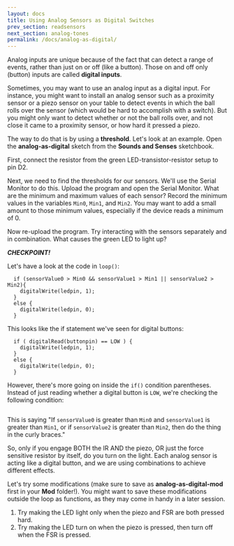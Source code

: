 ```yaml
---
layout: docs
title: Using Analog Sensors as Digital Switches
prev_section: readsensors
next_section: analog-tones
permalink: /docs/analog-as-digital/
---
```


Analog inputs are unique because of the fact that can detect a range of events, rather than just on or off (like a button). Those on and off only (button) inputs are called **digital inputs**. 

Sometimes, you may want to use an analog input as a digital input. For instance, you might want to install an analog sensor such as a proximity sensor or a piezo sensor on your table to detect events in which the ball rolls over the sensor (which would be hard to accomplish with a switch). But you might only want to detect whether or not the ball rolls over, and not close it came to a proximity sensor, or how hard it pressed a piezo. 

The way to do that is by using a **threshold**. Let's look at an example. Open the **analog-as-digital** sketch from the **Sounds and Senses** sketchbook.

First, connect the resistor from the green LED-transistor-resistor setup to pin D2. 

Next, we need to find the thresholds for our sensors. We'll use the Serial Monitor to do this. Upload the program and open the Serial Monitor. What are the minimum and maximum values of each sensor? Record the minimum values in the variables ```Min0```, ```Min1```, and ```Min2```. You may want to add a small amount to those minimum values, especially if the device reads a minimum of 0. 

Now re-upload the program. Try interacting with the sensors separately and in combination. What causes the green LED to light up?

**_CHECKPOINT!_**

Let's have a look at the code in ```loop()```:

```
  if (sensorValue0 > Min0 && sensorValue1 > Min1 || sensorValue2 > Min2){
    digitalWrite(ledpin, 1);
  }
  else {
    digitalWrite(ledpin, 0);
  }  
```

This looks like the if statement we've seen for digital buttons:

```
  if ( digitalRead(buttonpin) == LOW ) {
    digitalWrite(ledpin, 1);
  }
  else {
    digitalWrite(ledpin, 0);
  }
```

However, there's more going on inside the ```if()``` condition parentheses. Instead of just reading whether a digital button is ```LOW```, we're checking the following condition:

```sensorValue0 > Min0 && sensorValue1 > Min1 || sensorValue2 > Min2
```

This is saying "If ```sensorValue0``` is greater than ```Min0``` and ```sensorValue1``` is greater than ```Min1```, or if ```sensorValue2``` is greater than ```Min2```, then do the thing in the curly braces."

So, only if you engage BOTH the IR AND the piezo, OR just the force sensitive resistor by itself, do you turn on the light. Each analog sensor is acting like a digital button, and we are using combinations to achieve different effects.

Let's try some modifications (make sure to save as **analog-as-digital-mod** first in your **Mod** folder!). You might want to save these modifications outside the loop as functions, as they may come in handy in a later session.

1. Try making the LED light only when the piezo and FSR are both pressed hard.
2. Try making the LED turn on when the piezo is pressed, then turn off when the FSR is pressed. 